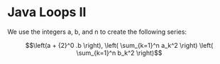 # Java Loops II

We use the integers a, b, and n to create the following series:

```math
\left(a + {2}^0 .b \right), \left( \sum_{k=1}^n a_k^2 \right) \left( \sum_{k=1}^n b_k^2 \right)
```
